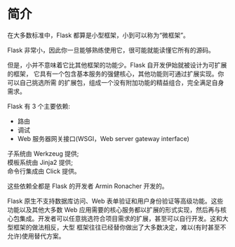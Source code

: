 # 简介

在大多数标准中，Flask 都算是小型框架，小到可以称为“微框架”。

Flask 非常小，因此你一旦能够熟练使用它，很可能就能读懂它所有的源码。

但是，小并不意味着它比其他框架的功能少。Flask 自开发伊始就被设计为可扩展的框架， 它具有一个包含基本服务的强健核心，其他功能则可通过扩展实现。你可以自己挑选所需 的扩展包，组成一个没有附加功能的精益组合，完全满足自身需求。

Flask 有 3 个主要依赖:

- 路由
- 调试
- Web 服务器网关接口(WSGI，Web server gateway interface)

子系统由 Werkzeug 提供;  
模板系统由 Jinja2 提供;  
命令行集成由 Click 提供。

这些依赖全都是 Flask 的开发者 Armin Ronacher 开发的。

Flask 原生不支持数据库访问、Web 表单验证和用户身份验证等高级功能。这些功能以及其他大多数 Web 应用需要的核心服务都以扩展的形式实现，然后再与核心包集成。开发者可以任意挑选符合项目需求的扩展，甚至可以自行开发。这和大型框架的做法相反，大型 框架往往已经替你做出了大多数决定，难以(有时甚至不允许)使用替代方案。

<script>
function run(target) {
    if (window.runner == undefined) {
        alert('在APP版本中才可以运行')
        return
    }

    if (target.innerHTML == '收起') {
        target.innerHTML = '运行'
        target.parentElement.getElementsByTagName('pre').item(0).style.display = 'none'
    } else {
        target.innerHTML = '收起'
        code = target.parentElement.parentElement.getElementsByTagName('code').item(0).innerText
        result = window.runner(code,'python')
        target.parentElement.getElementsByTagName('code').item(0).innerHTML = result
        target.parentElement.getElementsByTagName('pre').item(0).style.display = 'block'
    }
}
</script>

